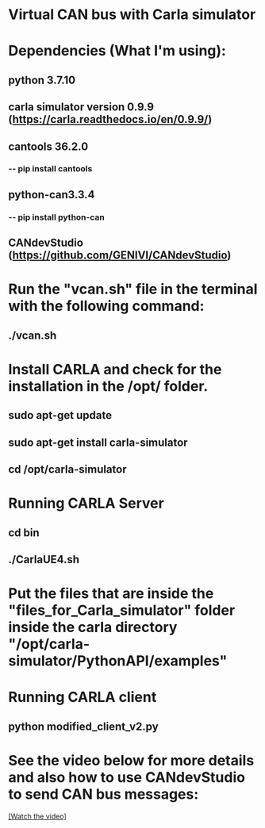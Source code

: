 # Virtual CAN bus with Carla simulator

# Dependencies (What I'm using):

## python 3.7.10
## carla simulator version 0.9.9 (https://carla.readthedocs.io/en/0.9.9/)
## cantools 36.2.0 
### -- pip install cantools
## python-can3.3.4 
### -- pip install python-can
## CANdevStudio (https://github.com/GENIVI/CANdevStudio)

# Run the "vcan.sh" file in the terminal with the following command: 
## ./vcan.sh

# Install CARLA and check for the installation in the /opt/ folder.

## sudo apt-get update
## sudo apt-get install carla-simulator
## cd /opt/carla-simulator

# Running CARLA Server

## cd bin
## ./CarlaUE4.sh

# Put the files that are inside the "files_for_Carla_simulator" folder inside the carla directory "/opt/carla-simulator/PythonAPI/examples" 
# Running CARLA client
## python modified_client_v2.py 

# See the video below for more details and also how to use CANdevStudio to send CAN bus messages:

[[Watch the video]](https://drive.google.com/file/d/1vo-2ze3R-R6Kp9GtNahsAc-q-uJgi0wl/view?usp=sharing)

